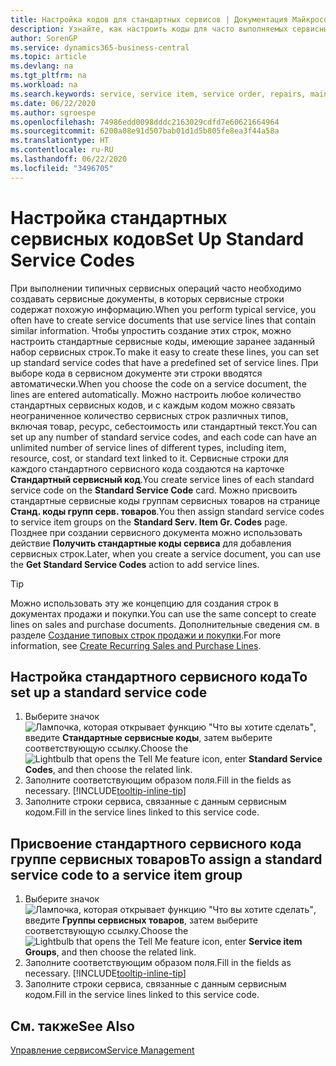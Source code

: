 ```yaml
---
title: Настройка кодов для стандартных сервисов | Документация Майкрософт
description: Узнайте, как настроить коды для часто выполняемых сервисных работ.
author: SorenGP
ms.service: dynamics365-business-central
ms.topic: article
ms.devlang: na
ms.tgt_pltfrm: na
ms.workload: na
ms.search.keywords: service, service item, service order, repairs, maintenance
ms.date: 06/22/2020
ms.author: sgroespe
ms.openlocfilehash: 74986edd0098dddc2163029cdfd7e60621664964
ms.sourcegitcommit: 6200a08e91d507bab01d1d5b805fe8ea3f44a58a
ms.translationtype: HT
ms.contentlocale: ru-RU
ms.lasthandoff: 06/22/2020
ms.locfileid: "3496705"
---
```

# <a name="set-up-standard-service-codes"></a><span data-ttu-id="d816d-103">Настройка стандартных сервисных кодов</span><span class="sxs-lookup"><span data-stu-id="d816d-103">Set Up Standard Service Codes</span></span>

<span data-ttu-id="d816d-104">При выполнении типичных сервисных операций часто необходимо создавать сервисные документы, в которых сервисные строки содержат похожую информацию.</span><span class="sxs-lookup"><span data-stu-id="d816d-104">When you perform typical service, you often have to create service documents that use service lines that contain similar information.</span></span> <span data-ttu-id="d816d-105">Чтобы упростить создание этих строк, можно настроить стандартные сервисные коды, имеющие заранее заданный набор сервисных строк.</span><span class="sxs-lookup"><span data-stu-id="d816d-105">To make it easy to create these lines, you can set up standard service codes that have a predefined set of service lines.</span></span> <span data-ttu-id="d816d-106">При выборе кода в сервисном документе эти строки вводятся автоматически.</span><span class="sxs-lookup"><span data-stu-id="d816d-106">When you choose the code on a service document, the lines are entered automatically.</span></span> <span data-ttu-id="d816d-107">Можно настроить любое количество стандартных сервисных кодов, и с каждым кодом можно связать неограниченное количество сервисных строк различных типов, включая товар, ресурс, себестоимость или стандартный текст.</span><span class="sxs-lookup"><span data-stu-id="d816d-107">You can set up any number of standard service codes, and each code can have an unlimited number of service lines of different types, including item, resource, cost, or standard text linked to it.</span></span> <span data-ttu-id="d816d-108">Сервисные строки для каждого стандартного сервисного кода создаются на карточке **Стандартный сервисный код**.</span><span class="sxs-lookup"><span data-stu-id="d816d-108">You create service lines of each standard service code on the **Standard Service Code** card.</span></span> <span data-ttu-id="d816d-109">Можно присвоить стандартные сервисные коды группам сервисных товаров на странице **Станд. коды групп серв. товаров**.</span><span class="sxs-lookup"><span data-stu-id="d816d-109">You then assign standard service codes to service item groups on the **Standard Serv. Item Gr. Codes** page.</span></span> <span data-ttu-id="d816d-110">Позднее при создании сервисного документа можно использовать действие **Получить стандартные коды сервиса** для добавления сервисных строк.</span><span class="sxs-lookup"><span data-stu-id="d816d-110">Later, when you create a service document, you can use the **Get Standard Service Codes** action to add service lines.</span></span>  
  
> [!Tip]
> <span data-ttu-id="d816d-111">Можно использовать эту же концепцию для создания строк в документах продажи и покупки.</span><span class="sxs-lookup"><span data-stu-id="d816d-111">You can use the same concept to create lines on sales and purchase documents.</span></span> <span data-ttu-id="d816d-112">Дополнительные сведения см. в разделе [Создание типовых строк продажи и покупки](sales-how-work-standard-lines.md).</span><span class="sxs-lookup"><span data-stu-id="d816d-112">For more information, see [Create Recurring Sales and Purchase Lines](sales-how-work-standard-lines.md).</span></span>  
  
## <a name="to-set-up-a-standard-service-code"></a><span data-ttu-id="d816d-113">Настройка стандартного сервисного кода</span><span class="sxs-lookup"><span data-stu-id="d816d-113">To set up a standard service code</span></span>

1. <span data-ttu-id="d816d-114">Выберите значок ![Лампочка, которая открывает функцию "Что вы хотите сделать"](media/ui-search/search_small.png "Что вы хотите сделать"), введите **Стандартные сервисные коды**, затем выберите соответствующую ссылку.</span><span class="sxs-lookup"><span data-stu-id="d816d-114">Choose the ![Lightbulb that opens the Tell Me feature](media/ui-search/search_small.png "Tell me what you want to do") icon, enter **Standard Service Codes**, and then choose the related link.</span></span>  
2. <span data-ttu-id="d816d-115">Заполните соответствующим образом поля.</span><span class="sxs-lookup"><span data-stu-id="d816d-115">Fill in the fields as necessary.</span></span> [!INCLUDE[tooltip-inline-tip](includes/tooltip-inline-tip_md.md)]  
3. <span data-ttu-id="d816d-116">Заполните строки сервиса, связанные с данным сервисным кодом.</span><span class="sxs-lookup"><span data-stu-id="d816d-116">Fill in the service lines linked to this service code.</span></span>  

## <a name="to-assign-a-standard-service-code-to-a-service-item-group"></a><span data-ttu-id="d816d-117">Присвоение стандартного сервисного кода группе сервисных товаров</span><span class="sxs-lookup"><span data-stu-id="d816d-117">To assign a standard service code to a service item group</span></span>

1. <span data-ttu-id="d816d-118">Выберите значок ![Лампочка, которая открывает функцию "Что вы хотите сделать"](media/ui-search/search_small.png "Что вы хотите сделать"), введите **Группы сервисных товаров**, затем выберите соответствующую ссылку.</span><span class="sxs-lookup"><span data-stu-id="d816d-118">Choose the ![Lightbulb that opens the Tell Me feature](media/ui-search/search_small.png "Tell me what you want to do") icon, enter **Service item Groups**, and then choose the related link.</span></span>  
2. <span data-ttu-id="d816d-119">Заполните соответствующим образом поля.</span><span class="sxs-lookup"><span data-stu-id="d816d-119">Fill in the fields as necessary.</span></span> [!INCLUDE[tooltip-inline-tip](includes/tooltip-inline-tip_md.md)]
3. <span data-ttu-id="d816d-120">Заполните строки сервиса, связанные с данным сервисным кодом.</span><span class="sxs-lookup"><span data-stu-id="d816d-120">Fill in the service lines linked to this service code.</span></span>  

## <a name="see-also"></a><span data-ttu-id="d816d-121">См. также</span><span class="sxs-lookup"><span data-stu-id="d816d-121">See Also</span></span>

[<span data-ttu-id="d816d-122">Управление сервисом</span><span class="sxs-lookup"><span data-stu-id="d816d-122">Service Management</span></span>](service-service.md)